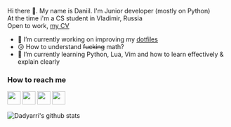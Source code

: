 Hi there 👋. My name is Daniil. I'm Junior developer (mostly on Python)  
At the time i'm a CS student in Vladimir, Russia  
Open to work, [my CV](https://clck.ru/V8KW2)

- 🔭 I’m currently working on improving my [dotfiles](https://github.com/dadyarri/dotfiles)
- :cry: How to understand ~~fucking~~ math?
- 🌱 I’m currently learning Python, Lua, Vim and how to learn effectively & explain clearly

### How to reach me

<a title="Vkontakte" href="https://vk.me/dadyarri"><img width="30" src="https://user-images.githubusercontent.com/51821039/118550882-ecf52200-b765-11eb-93fb-1c8b80635115.png"></a>
<a title="Telegram" href="https://t.me/dadyarri"><img width="30" src="https://user-images.githubusercontent.com/51821039/118549811-a0f5ad80-b764-11eb-864e-a1d5cf7d2830.png"></a>
<a title="Blog (in Russian)" href="https://t.me/dadyarriscorner"><img width="30" src="https://user-images.githubusercontent.com/51821039/118550586-88d25e00-b765-11eb-8698-9317c84217e2.png"></a>
<a title="Linkedin" href="https://linkdein.com/in/dadyarri"><img width="30" src="https://user-images.githubusercontent.com/51821039/119899629-09eed980-bf4c-11eb-9c0f-6ae0a31de348.png"></a>


![Dadyarri's github stats](https://github-readme-stats.vercel.app/api?username=dadyarri&count_private=true&show_icons=true&theme=dark&include_all_commits=true)

